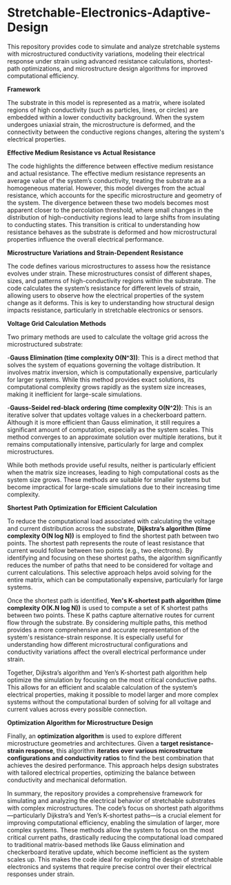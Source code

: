 # Stretchable-Electronics-Adaptive-Design
This repository provides code to simulate and analyze stretchable systems with microstructured conductivity variations, modeling their electrical response under strain using advanced resistance calculations, shortest-path optimizations, and microstructure design algorithms for improved computational efficiency.

**Framework** 

The substrate in this model is represented as a matrix, where isolated regions of high conductivity (such as particles, lines, or circles) are embedded within a lower conductivity background. When the system undergoes uniaxial strain, the microstructure is deformed, and the connectivity between the conductive regions changes, altering the system's electrical properties.

**Effective Medium Resistance vs Actual Resistance**

The code highlights the difference between effective medium resistance and actual resistance. The effective medium resistance represents an average value of the system’s conductivity, treating the substrate as a homogeneous material. However, this model diverges from the actual resistance, which accounts for the specific microstructure and geometry of the system. The divergence between these two models becomes most apparent closer to the percolation threshold, where small changes in the distribution of high-conductivity regions lead to large shifts from insulating to conducting states. This transition is critical to understanding how resistance behaves as the substrate is deformed and how microstructural properties influence the overall electrical performance.

**Microstructure Variations and Strain-Dependent Resistance**

The code defines various microstructures to assess how the resistance evolves under strain. These microstructures consist of different shapes, sizes, and patterns of high-conductivity regions within the substrate. The code calculates the system’s resistance for different levels of strain, allowing users to observe how the electrical properties of the system change as it deforms. This is key to understanding how structural design impacts resistance, particularly in stretchable electronics or sensors.

 **Voltage Grid Calculation Methods**

Two primary methods are used to calculate the voltage grid across the microstructured substrate:

-**Gauss Elimination (time complexity O(N^3))**: This is a direct method that solves the system of equations governing the voltage distribution. It involves matrix inversion, which is computationally expensive, particularly for larger systems. While this method provides exact solutions, its computational complexity grows rapidly as the system size increases, making it inefficient for large-scale simulations.

-**Gauss-Seidel red-black ordering (time complexity O(N^2))**: This is an iterative solver that updates voltage values in a checkerboard pattern. Although it is more efficient than Gauss elimination, it still requires a significant amount of computation, especially as the system scales. This method converges to an approximate solution over multiple iterations, but it remains computationally intensive, particularly for large and complex microstructures.

While both methods provide useful results, neither is particularly efficient when the matrix size increases, leading to high computational costs as the system size grows. These methods are suitable for smaller systems but become impractical for large-scale simulations due to their increasing time complexity.

**Shortest Path Optimization for Efficient Calculation**

To reduce the computational load associated with calculating the voltage and current distribution across the substrate, **Dijkstra’s algorithm (time complexity O(N log N))** is employed to find the shortest path between two points. The shortest path represents the route of least resistance that current would follow between two points (e.g., two electrons). By identifying and focusing on these shortest paths, the algorithm significantly reduces the number of paths that need to be considered for voltage and current calculations. This selective approach helps avoid solving for the entire matrix, which can be computationally expensive, particularly for large systems.

Once the shortest path is identified, **Yen's K-shortest path algorithm (time complexity O(K.N log N))** is used to compute a set of K shortest paths between two points. These K paths capture alternative routes for current flow through the substrate. By considering multiple paths, this method provides a more comprehensive and accurate representation of the system's resistance-strain response. It is especially useful for understanding how different microstructural configurations and conductivity variations affect the overall electrical performance under strain.

Together, Dijkstra’s algorithm and Yen’s K-shortest path algorithm help optimize the simulation by focusing on the most critical conductive paths. This allows for an efficient and scalable calculation of the system’s electrical properties, making it possible to model larger and more complex systems without the computational burden of solving for all voltage and current values across every possible connection.

**Optimization Algorithm for Microstructure Design**

Finally, an **optimization algorithm** is used to explore different microstructure geometries and architectures. Given a **target resistance-strain response**, this algorithm **iterates over various microstructure configurations and conductivity ratios** to find the best combination that achieves the desired performance. This approach helps design substrates with tailored electrical properties, optimizing the balance between conductivity and mechanical deformation.

In summary, the repository provides a comprehensive framework for simulating and analyzing the electrical behavior of stretchable substrates with complex microstructures. The code’s focus on shortest path algorithms—particularly Dijkstra’s and Yen’s K-shortest paths—is a crucial element for improving computational efficiency, enabling the simulation of larger, more complex systems. These methods allow the system to focus on the most critical current paths, drastically reducing the computational load compared to traditional matrix-based methods like Gauss elimination and checkerboard iterative update, which become inefficient as the system scales up. This makes the code ideal for exploring the design of stretchable electronics and systems that require precise control over their electrical responses under strain.
